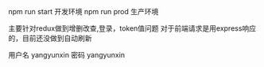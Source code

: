 npm run start 开发环境
npm run prod 生产环境

主要针对redux做到增删改查,登录，token值问题
对于前端请求是用express响应的，目前还没做到自动刷新

用户名 yangyunxin
密码   yangyunxin